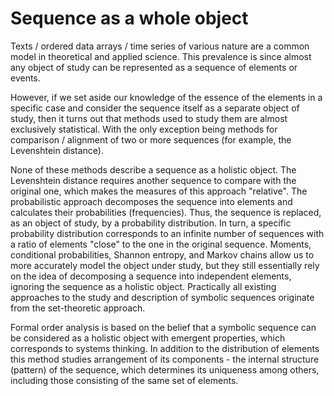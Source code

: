 # Sequence as a whole object

Texts / ordered data arrays / time series of various nature are a common model in theoretical and applied science.
This prevalence is since almost any object of study can be represented as a sequence of elements or events.

However, if we set aside our knowledge of the essence of the elements in a specific case and
consider the sequence itself as a separate object of study, then it turns out that methods used 
to study them are almost exclusively statistical. 
With the only exception being methods for comparison / alignment of two or more sequences 
(for example, the Levenshtein distance).

None of these methods describe a sequence as a holistic object.
The Levenshtein distance requires another sequence to compare with the original one, which makes
the measures of this approach "relative". The probabilistic approach decomposes the sequence into
elements and calculates their probabilities (frequencies). Thus, the sequence is replaced, as an object of study,
by a probability distribution. In turn, a specific probability distribution corresponds to an infinite
number of sequences with a ratio of elements "close" to the one in the original sequence.
Moments, conditional probabilities, Shannon entropy, and Markov chains allow us to more accurately
model the object under study, but they still essentially rely on the idea of decomposing a sequence
into independent elements, ignoring the sequence as a holistic object. Practically all existing approaches
to the study and description of symbolic sequences originate from the set-theoretic approach.

Formal order analysis is based on the belief that a symbolic sequence can be considered as a holistic object
with emergent properties, which corresponds to systems thinking. In addition to the distribution
of elements this method studies arrangement of its components - the internal structure (pattern) of the sequence, 
which determines its uniqueness among others, including those consisting of the same set of elements.
